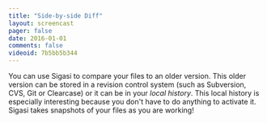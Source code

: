 ```yaml
---
title: "Side-by-side Diff"
layout: screencast 
pager: false
date: 2016-01-01
comments: false
videoid: 7b5bb5b344
---
```

You can use Sigasi to compare your files to an older version. This older version can be stored in a revision control system (such as Subversion, CVS, Git or Clearcase) or it can be in your <em>local history</em>. This local history is especially interesting because you don't have to do anything to activate it. Sigasi takes snapshots of your files as you are working!
